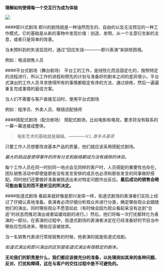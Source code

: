 **理解如何使得每一个交互行为成为体验**



![](/assets/29850CEA-DAF1-46BD-93FC-36E6D1A1D127.png)

####即兴式剧场
即兴的剧场就是一种油然而生的、自由的以及无法预见的一种工作模式，它的基础是从新的事物中发现价值：创造、发明，从一个主意衍生新的主意，或者只是简单的改善。 

当未预料到的失误显现时，通过“回应失误————即兴表演”来排除困境。 

例如：电话销售人员

####平台式剧场（舞台剧场）
平台工的工作，是线性化而且固定化的，按照特定的流程进行，所以工作的进程和预先的计划与准备好的剧本之间的差异很小。平台式演出的工作人员寻求使得所有的事情都稳定有序的方法，通过排练，然后一遍遍重复完成事情的最佳方案。

当人们不需要与客户直接互动时，使用平台式剧场

例如：程序员、外卖人员、眼镜店配镜师

####搭配式剧场（配合剧场）
搭配式剧场，比如电影和电视，要求将没有联系的一幕一幕连接成整体。
>电影艺术的基础就是编辑。————*V.L.普多夫基恩* 

只要工作人员想要改进基本产品的质量，他们就应该采用搭配式剧场。

*最大的挑战是使得事件的所有分支和脉络都成为没有缝隙的体验。*

每个工作人员在同一时刻同一地点会见同样的客户时，人员搭配的重要性也存在，团队销售活动中即使是那些没有发言安排的成员也必须和那些发言的同事做好搭配。同时他们还要做好准备被挑选出来对特定问题作出反应。**最后成功的销售会晤可能由看见的而不是听见的所决定。**

####街道式剧场
看起来就好像是即兴发挥一样，街道式剧场的表演者们实际上经过了仔细认真地准备。表演者必须仔细分析观众并进行分类，确定哪些观众会跟随他们的演出，同时哪些观众不愿意如此（有时候会因为观众看起来没有达到“合适”的状态而推迟演出或者延缓戏剧的进行。）然后，他们将每一次打扰都转化为表演的一部分。在表演的过程中，街道式剧场的表演者决定在已经准备好的节目当中哪些应包括进来，哪些应该被放弃。

当一名销售代表进行常规销售的时候，他表演的就是街道式戏剧。

*街道式演出和即兴演出的区别是街道式演出有很稳定的剧本。*

**无论我们的职责是什么，我们都应该做充分的准备，以处理突如其来的各种问题、反对、打扰和障碍，这在与客户的交往过程中是不可避免的。**

